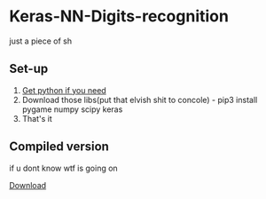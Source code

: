 # Keras-NN-Digits-recognition
just a piece of sh

## Set-up
1. [Get python if you need](https://www.python.org/ftp/python/3.7.4/python-3.7.4-amd64-webinstall.exe)
2. Download those libs(put that elvish shit to concole) - pip3 install pygame numpy scipy keras
3. That's it 

## Compiled version
if u dont know wtf is going on  
  
[Download](https://drive.google.com/file/d/1V27dBRnh5YruamfYAmXJH66z3F_S8KeT/view?usp=sharing)
